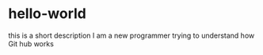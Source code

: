 # hello-world
this is a short description
I am a new programmer trying to understand how Git hub works
